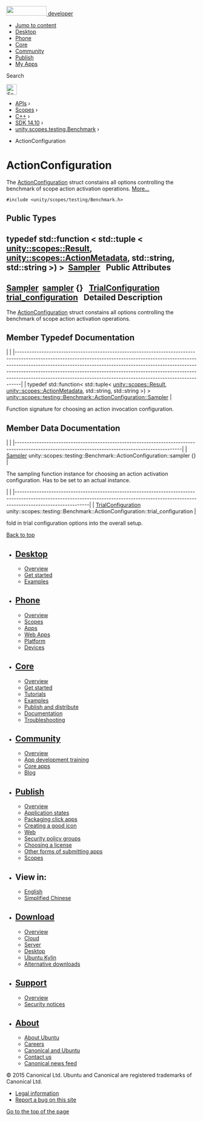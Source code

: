 <a href="https://developer.ubuntu.com/" class="logo-ubuntu"><img src="https://developer.ubuntu.com/assets/sites/ubuntu/latest/u/img/logos/logo-ubuntu-orange.svg" width="106" height="25" /> <span>developer</span></a>

-   [Jump to content](index.html#main-content)
-   [Desktop](https://developer.ubuntu.com/en/desktop/)
-   [Phone](https://developer.ubuntu.com/en/phone/)
-   [Core](https://developer.ubuntu.com/core)
-   [Community](https://developer.ubuntu.com/en/community/)
-   [Publish](https://developer.ubuntu.com/en/publish/)
-   [My Apps](https://myapps.developer.ubuntu.com/)

Search

<img src="https://developer.ubuntu.com/assets/sites/ubuntu/latest/u/img/search-white.svg" alt="Search" height="28" />

-   [APIs](../../../../index.html) ›
-   [Scopes](../../../index.html) ›
-   [C++](../../index.html) ›
-   [SDK 14.10](../index.html) ›
-   [unity.scopes.testing.Benchmark](../unity.scopes.testing.Benchmark/index.html) ›

<!-- -->

-   ActionConfiguration

ActionConfiguration
===================

The <a href="index.html" class="el" title="The ActionConfiguration struct constains all options controlling the benchmark of scope action activa...">ActionConfiguration</a> struct constains all options controlling the benchmark of scope action activation operations. [More...](index.html#details)

`#include <unity/scopes/testing/Benchmark.h>`

<span id="pub-types"></span> Public Types
-----------------------------------------

typedef std::function
&lt; std::tuple
&lt; <a href="../unity.scopes.Result/index.html" class="el">unity::scopes::Result</a>,
<a href="../unity.scopes.ActionMetadata/index.html" class="el">unity::scopes::ActionMetadata</a>,
std::string, std::string &gt;) &gt; 
<a href="index.html#ae19d4beb525c9a294a62e57cac271b78" class="el">Sampler</a>
 
<span id="pub-attribs"></span> Public Attributes
------------------------------------------------

<a href="index.html#ae19d4beb525c9a294a62e57cac271b78" class="el">Sampler</a> 
<a href="index.html#acd2351295122c55b350631d2b4619f18" class="el">sampler</a> {}
 
<a href="../unity.scopes.testing.Benchmark.TrialConfiguration/index.html" class="el">TrialConfiguration</a> 
<a href="index.html#afe76469ab9fadfe40a6de86188060fd5" class="el">trial_configuration</a>
 
<span id="details"></span>
Detailed Description
--------------------

The <a href="index.html" class="el" title="The ActionConfiguration struct constains all options controlling the benchmark of scope action activa...">ActionConfiguration</a> struct constains all options controlling the benchmark of scope action activation operations.

Member Typedef Documentation
----------------------------

<span id="ae19d4beb525c9a294a62e57cac271b78" class="anchor"></span>
|                                                                                                                                                                                                                                                                                                                                                                                                        |
|--------------------------------------------------------------------------------------------------------------------------------------------------------------------------------------------------------------------------------------------------------------------------------------------------------------------------------------------------------------------------------------------------------|
| typedef std::function&lt; std::tuple&lt; <a href="../unity.scopes.Result/index.html" class="el">unity::scopes::Result</a>, <a href="../unity.scopes.ActionMetadata/index.html" class="el">unity::scopes::ActionMetadata</a>, std::string, std::string &gt;) &gt; <a href="index.html#ae19d4beb525c9a294a62e57cac271b78" class="el">unity::scopes::testing::Benchmark::ActionConfiguration::Sampler</a> |

Function signature for choosing an action invocation configuration.

Member Data Documentation
-------------------------

<span id="acd2351295122c55b350631d2b4619f18" class="anchor"></span>
|                                                                                                                                                  |
|--------------------------------------------------------------------------------------------------------------------------------------------------|
| <a href="index.html#ae19d4beb525c9a294a62e57cac271b78" class="el">Sampler</a> unity::scopes::testing::Benchmark::ActionConfiguration::sampler {} |

The sampling function instance for choosing an action activation configuration. Has to be set to an actual instance.

<span id="afe76469ab9fadfe40a6de86188060fd5" class="anchor"></span>
|                                                                                                                                                                                          |
|------------------------------------------------------------------------------------------------------------------------------------------------------------------------------------------|
| <a href="../unity.scopes.testing.Benchmark.TrialConfiguration/index.html" class="el">TrialConfiguration</a> unity::scopes::testing::Benchmark::ActionConfiguration::trial\_configuration |

fold in trial configuration options into the overall setup.

[Back to top](index.html#)

-   [Desktop](https://developer.ubuntu.com/en/desktop/)
    ---------------------------------------------------

    -   [Overview](https://developer.ubuntu.com/en/desktop/)
    -   [Get started](http://snapcraft.io/?utm_source=developer.ubuntu.com&utm_medium=devportal&utm_term=snaps%20snapcraft%20desktop&utm_content=menu&utm_campaign=duc_snappers)
    -   [Examples](https://github.com/ubuntu/snappy-playpen)

-   [Phone](https://developer.ubuntu.com/en/phone/)
    -----------------------------------------------

    -   [Overview](https://developer.ubuntu.com/en/phone/)
    -   [Scopes](https://developer.ubuntu.com/en/phone/scopes/)
    -   [Apps](https://developer.ubuntu.com/en/phone/apps/)
    -   [Web Apps](https://developer.ubuntu.com/en/phone/web/)
    -   [Platform](https://developer.ubuntu.com/en/phone/platform/)
    -   [Devices](https://developer.ubuntu.com/en/phone/devices/)

-   [Core](https://developer.ubuntu.com/core)
    -----------------------------------------

    -   [Overview](https://developer.ubuntu.com/core)
    -   [Get started](https://developer.ubuntu.com/core/get-started)
    -   [Tutorials](https://developer.ubuntu.com/core/tutorials)
    -   [Examples](https://developer.ubuntu.com/core/examples)
    -   [Publish and distribute](https://developer.ubuntu.com/core/publish-and-distribute)
    -   [Documentation](https://developer.ubuntu.com/core/documentation)
    -   [Troubleshooting](https://developer.ubuntu.com/core/troubleshooting)

-   [Community](https://developer.ubuntu.com/en/community/)
    -------------------------------------------------------

    -   [Overview](https://developer.ubuntu.com/en/community/)
    -   [App development training](https://developer.ubuntu.com/en/community/training/)
    -   [Core apps](https://developer.ubuntu.com/en/community/core-apps/)
    -   [Blog](https://developer.ubuntu.com/en/community/blog/)

-   [Publish](https://developer.ubuntu.com/en/publish/)
    ---------------------------------------------------

    -   [Overview](https://developer.ubuntu.com/en/publish/)
    -   [Application states](https://developer.ubuntu.com/en/publish/application-states/)
    -   [Packaging click apps](https://developer.ubuntu.com/en/publish/packaging-click-apps/)
    -   [Creating a good icon](https://developer.ubuntu.com/en/publish/creating-a-good-icon/)
    -   [Web](https://developer.ubuntu.com/en/publish/web/)
    -   [Security policy groups](https://developer.ubuntu.com/en/publish/security-policy-groups/)
    -   [Choosing a license](https://developer.ubuntu.com/en/publish/choosing-a-license/)
    -   [Other forms of submitting apps](https://developer.ubuntu.com/en/publish/other-forms-of-submitting-apps/)
    -   [Scopes](https://developer.ubuntu.com/en/publish/scopes/)

-   View in:
    --------

    -   [English](index.html "Change to language: English")
    -   [Simplified Chinese](index.html "Change to language: Simplified Chinese")

-   [Download](http://ubuntu.com/download/)
    ---------------------------------------

    -   [Overview](http://ubuntu.com/download)
    -   [Cloud](http://ubuntu.com/download/cloud)
    -   [Server](http://ubuntu.com/download/server)
    -   [Desktop](http://ubuntu.com/download/desktop)
    -   [Ubuntu Kylin](http://ubuntu.com/download/ubuntu-kylin)
    -   [Alternative downloads](http://ubuntu.com/download/alternative-downloads)

-   [Support](http://ubuntu.com/support/)
    -------------------------------------

    -   [Overview](http://ubuntu.com/support)
    -   [Security notices](http://www.ubuntu.com/usn/)

-   [About](http://ubuntu.com/about/)
    ---------------------------------

    -   [About Ubuntu](http://ubuntu.com/about/about-ubuntu)
    -   [Careers](http://www.canonical.com/careers)
    -   [Canonical and Ubuntu](http://ubuntu.com/about/canonical-and-ubuntu)
    -   [Contact us](http://ubuntu.com/about/contact-us)
    -   [Canonical news feed](http://insights.ubuntu.com/feed/)

© 2015 Canonical Ltd. Ubuntu and Canonical are registered trademarks of Canonical Ltd.

-   [Legal information](http://www.ubuntu.com/legal)
-   [Report a bug on this site](https://bugs.launchpad.net/developer-ubuntu-com/)

<span class="accessibility-aid">[Go to the top of the page](index.html#)</span>
